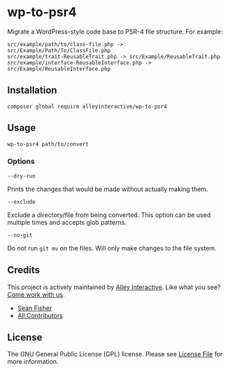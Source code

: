 # wp-to-psr4

Migrate a WordPress-style code base to PSR-4 file structure. For example:

```
src/example/path/to/class-file.php -> src/Example/Path/To/ClassFile.php
src/example/trait-ReusableTrait.php -> src/Example/ReusableTrait.php
src/example/interface-ReusableInterface.php -> src/Example/ReusableInterface.php
```

## Installation

```
composer global require alleyinteractive/wp-to-psr4
```

## Usage

```
wp-to-psr4 path/to/convert
```

### Options

```
--dry-run
```

Prints the changes that would be made without actually making them.

```
--exclude
```

Exclude a directory/file from being converted. This option can be used multiple
times and accepts glob patterns.

```
--no-git
```

Do not run `git mv` on the files. Will only make changes to the file system.

## Credits

This project is actively maintained by [Alley
Interactive](https://github.com/alleyinteractive). Like what you see? [Come work
with us](https://alley.com/careers/).

- [Sean Fisher](https://github.com/srtfisher)
- [All Contributors](../../contributors)

## License

The GNU General Public License (GPL) license. Please see [License File](LICENSE) for more information.
